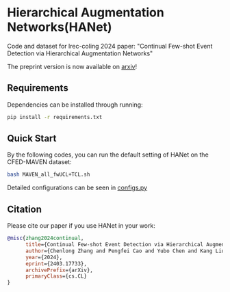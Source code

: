 # **H**ierarchical **A**ugmentation **Net**works(HANet)

Code and dataset for lrec-coling 2024 paper: "Continual Few-shot Event Detection via Hierarchical Augmentation Networks"

The preprint version is now available on [arxiv](https://arxiv.org/abs/2403.17733)!

## Requirements

Dependencies can be installed through running:

```bash
pip install -r requirements.txt
```

## Quick Start

By the following codes, you can run the default setting of HANet on the CFED-MAVEN dataset:

```bash
bash MAVEN_all_fwUCL+TCL.sh
```

Detailed configurations can be seen in [configs.py](./configs.py)

## Citation

Please cite our paper if you use HANet in your work:

```bibtex
@misc{zhang2024continual,
      title={Continual Few-shot Event Detection via Hierarchical Augmentation Networks}, 
      author={Chenlong Zhang and Pengfei Cao and Yubo Chen and Kang Liu and Zhiqiang Zhang and Mengshu Sun and Jun Zhao},
      year={2024},
      eprint={2403.17733},
      archivePrefix={arXiv},
      primaryClass={cs.CL}
}
```
